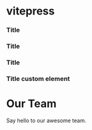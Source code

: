 # vitepress<Badge type="info" text="default" />
### Title<Badge type="tip" text="^1.9.0" />
### Title<Badge type="warning" text="beta" />
### Title<Badge type="danger" text="caution" />
### Title <Badge type="info">custom element</Badge>



<script setup>
import { VPTeamMembers } from 'vitepress/theme'

const members = [
  {
    avatar: 'https://www.github.com/yyx990803.png',
    name: 'Evan You',
    title: 'Creator',
    links: [
      { icon: 'github', link: 'https://github.com/yyx990803' },
      { icon: 'twitter', link: 'https://twitter.com/youyuxi' }
    ]
  }
]
</script>

# Our Team

Say hello to our awesome team.

<VPTeamMembers size="small" :members="members" />